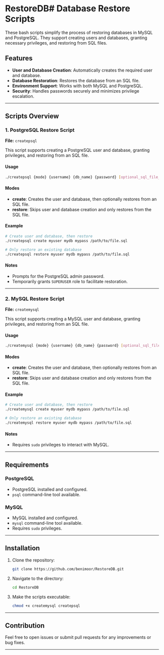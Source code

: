 # RestoreDB# Database Restore Scripts

These bash scripts simplify the process of restoring databases in MySQL and PostgreSQL. They support creating users and databases, granting necessary privileges, and restoring from SQL files.

## Features

- **User and Database Creation**: Automatically creates the required user and database.
- **Database Restoration**: Restores the database from an SQL file.
- **Environment Support**: Works with both MySQL and PostgreSQL.
- **Security**: Handles passwords securely and minimizes privilege escalation.

---

## Scripts Overview

### 1. PostgreSQL Restore Script
**File:** `createpsql`

This script supports creating a PostgreSQL user and database, granting privileges, and restoring from an SQL file.

#### Usage
```bash
./createpsql {mode} {username} {db_name} {password} [optional_sql_file_path]
```

#### Modes
- **create**: Creates the user and database, then optionally restores from an SQL file.
- **restore**: Skips user and database creation and only restores from the SQL file.

#### Example
```bash
# Create user and database, then restore
./createpsql create myuser mydb mypass /path/to/file.sql

# Only restore an existing database
./createpsql restore myuser mydb mypass /path/to/file.sql
```

#### Notes
- Prompts for the PostgreSQL admin password.
- Temporarily grants `SUPERUSER` role to facilitate restoration.

---

### 2. MySQL Restore Script
**File:** `createmysql`

This script supports creating a MySQL user and database, granting privileges, and restoring from an SQL file.

#### Usage
```bash
./createmysql {mode} {username} {db_name} {password} [optional_sql_file_path]
```

#### Modes
- **create**: Creates the user and database, then optionally restores from an SQL file.
- **restore**: Skips user and database creation and only restores from the SQL file.

#### Example
```bash
# Create user and database, then restore
./createmysql create myuser mydb mypass /path/to/file.sql

# Only restore an existing database
./createmysql restore myuser mydb mypass /path/to/file.sql
```

#### Notes
- Requires `sudo` privileges to interact with MySQL.

---

## Requirements

### PostgreSQL
- PostgreSQL installed and configured.
- `psql` command-line tool available.

### MySQL
- MySQL installed and configured.
- `mysql` command-line tool available.
- Requires `sudo` privileges.

---

## Installation
1. Clone the repository:
   ```bash
   git clone https://github.com/benimoor/RestoreDB.git
   ```
2. Navigate to the directory:
   ```bash
   cd RestoreDB
   ```
3. Make the scripts executable:
   ```bash
   chmod +x createmysql createpsql
   ```

---

## Contribution
Feel free to open issues or submit pull requests for any improvements or bug fixes.

---